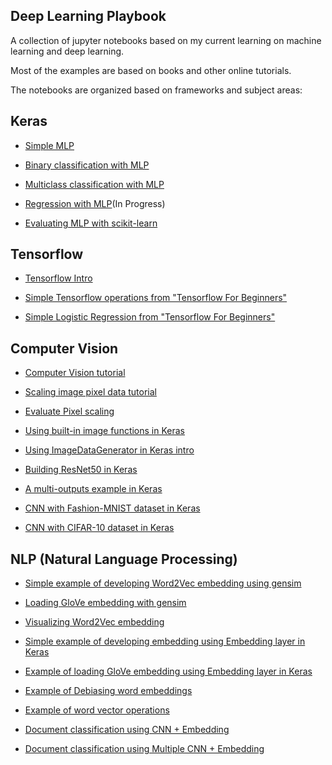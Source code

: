 ## Deep Learning Playbook

A collection of jupyter notebooks based on my current learning on machine
learning and deep learning.

Most of the examples are based on books and other online tutorials.

The notebooks are organized based on frameworks and subject areas:

## Keras

* [Simple MLP](keras/simple_mlp/simple_mlp.ipynb)

* [Binary classification with MLP](keras/binary_mlp/Binary%20MLP.ipynb)

* [Multiclass classification with MLP](keras/binary_mlp/Multiclass%20MLP.ipynb)

* [Regression with MLP](keras/binary_mlp/Regression%20MLP.ipynb)(In Progress)

* [Evaluating MLP with scikit-learn](keras/evaluate_mlp)

## Tensorflow

* [Tensorflow Intro](tensorflow/Tensorflow%20Intro.ipynb)

* [Simple Tensorflow operations from "Tensorflow For Beginners"](tensorflow/Tensoflow%20For%20Beginners.ipynb)

* [Simple Logistic Regression from "Tensorflow For Beginners"](tensorflow/Tensorflow%20For%20Beginners%20-%20Logistic%20Regression.ipynb)

## Computer Vision

* [Computer Vision tutorial](computer-vision/CV%20-%20Tutorial.ipynb)

* [Scaling image pixel data tutorial](computer-vision/CV%20-%20Scaling%20Image%Pixel%data.ipynb)

* [Evaluate Pixel scaling](computer-vision/CV%20-%20Scaling%20Pixel%20Methods%20Evaluation.ipynb)

* [Using built-in image functions in Keras](computer-vision/CV%20-%20Load,%20Convert,%20Save%20images%20with%20Keras%20API.ipynb)

* [Using ImageDataGenerator in Keras intro](computer-vision/CV%20-%20ImageDataGenerator%20example.ipynb)

* [Building ResNet50 in Keras](computer-vision/CV%20-%20Residual%20Network%20Keras.ipynb)

* [A multi-outputs example in Keras](computer-vision/CV%20-%20Multi-outputs%20example.ipynb)

* [CNN with Fashion-MNIST dataset in Keras](computer-vision/fashionnet_mnist/CV%20-%20Fashion%20MNIST%20CNN.ipynb)

* [CNN with CIFAR-10 dataset in Keras](computer-vision/cifar/CV%20-%20CIFAR%2010.ipynb)

## NLP (Natural Language Processing)

* [Simple example of developing Word2Vec embedding using gensim](recurrent-neural-networks/word-embeddings/develop-word-vec.py)

* [Loading GloVe embedding with gensim](recurrent-neural-networks/word-embeddings/glove-word2vec.py)

* [Visualizing Word2Vec embedding](recurrent-neural-networks/word-embeddings/visualize-word2vec.py)

* [Simple example of developing embedding using Embedding layer in Keras](recurrent-neural-networks/word-embeddings/embedding-example.py)

* [Example of loading GloVe embedding using Embedding layer in Keras](recurrent-neural-networks/word-embeddings/pretrained-word-embeddings.py)

* [Example of Debiasing word embeddings](recurrent-neural-networks/word-embeddings/wordvector-debiasing.py)

* [Example of word vector operations](recurrent-neural-networks/word-embeddings/wordvector-operations.py)

* [Document classification using CNN + Embedding](recurrent-neural-networks/cnn-embedding-example)

* [Document classification using Multiple CNN + Embedding](recurrent-neural-networks/ngram-cnn-embedding)
